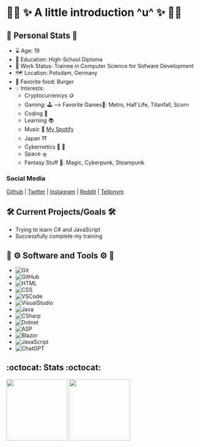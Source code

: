 # :rainbow_flag: :sparkles: A little introduction ^u^ :sparkles: :rainbow_flag: #

:bust_in_silhouette: Personal Stats :bust_in_silhouette:
---
- :hourglass: Age: 19
- :triangular_ruler: Education: High-School Diploma
- :office: Work Status: Trainee in Computer Science for Sofware Development
- :world_map: Location: Potsdam, Germany 
- :hamburger: Favorite food: Burger
- :bulb: Interests: 
  - Cryptocurrencys :coin:
  - Gaming: :joystick: --> Favorite Games:sparkling_heart:: Metro, Half Life, Titanfall, Scorn
  - Coding :floppy_disk:
  - Learning :books:
  - Music :musical_note: [My Spotify](https://open.spotify.com/user/kuw0kbogot8n5btitqvnqv1cj)
  - Japan :shinto_shrine:
  - Cybernetics :mechanical_arm: :mechanical_leg:
  - Space :flying_saucer:
  - Fantasy Stuff :space_invader:: Magic, Cyberpunk, Steampunk

### Social Media ###
[Github](https://github.com/Dreyex) | 
[Twitter](https://twitter.com/hashtag/dreyex?src=hash&ref_src=twsrc%5Etfw) | 
[Instagram](https://www.instagram.com/dreyex/?hl=de) | 
[Reddit](https://www.reddit.com/user/Dreyex/) | 
[Tellonym](https://tellonym.me/dreyex)


:hammer_and_wrench: Current Projects/Goals :hammer_and_wrench:
---
- Trying to learn C# and JavaScript
- Successfully complete my training

:toolbox: :gear: Software and Tools :gear: :toolbox:
---
- ![Git](https://img.shields.io/badge/-Git-black?style=flat-square&logo=git)
- ![GitHub](https://img.shields.io/badge/-GitHub-181717?style=flat-square&logo=github)
- ![HTML](https://img.shields.io/badge/-HTML-black?style=flat-square&logo=html5)
- ![CSS](https://img.shields.io/badge/CSS-black?logo=css3)
- ![VSCode](https://img.shields.io/badge/-VSCode-black?style=flat-square&logo=visual-studio-code)
- ![VisualStudio](https://img.shields.io/badge/VisualStudio-black?logo=visualstudio)
- ![Java](https://img.shields.io/badge/Java-black?logo=eclipseide)
- ![CSharp](https://img.shields.io/badge/-CSharp-black?style=flat-square&logo=CSharp)
- ![Dotnet](https://img.shields.io/badge/-Dotnet-black?style=flat-square&logo=Dotnet)
- ![ASP](https://img.shields.io/badge/ASP.NET-black?logo=dotnet)
- ![Blazor](https://img.shields.io/badge/Blazor-black?logo=blazor)
- ![JavaScript](https://img.shields.io/badge/JavaScript-black?logo=JavaScript)
- ![ChatGPT](https://img.shields.io/badge/ChatGPT-black?logo=openai)


:octocat: Stats :octocat:
---
<img height="160" src="https://github-readme-stats-zeta-virid.vercel.app/api?username=Dreyex&show_icons=true&theme=tokyonight">  <img height="160" src="https://github-readme-stats-zeta-virid.vercel.app/api/top-langs/?username=Dreyex&langs_count=5&layout=compact&theme=tokyonight">


<!---
Dreyex/Dreyex is a ✨ special ✨ repository because its `README.md` (this file) appears on your GitHub profile.
You can click the Preview link to take a look at your changes.
--->
